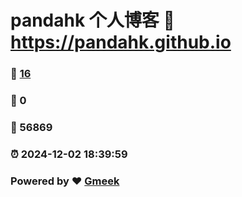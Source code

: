 # pandahk 个人博客 :link: https://pandahk.github.io 
### :page_facing_up: [16](https://pandahk.github.io/tag.html) 
### :speech_balloon: 0 
### :hibiscus: 56869 
### :alarm_clock: 2024-12-02 18:39:59 
### Powered by :heart: [Gmeek](https://github.com/Meekdai/Gmeek)
